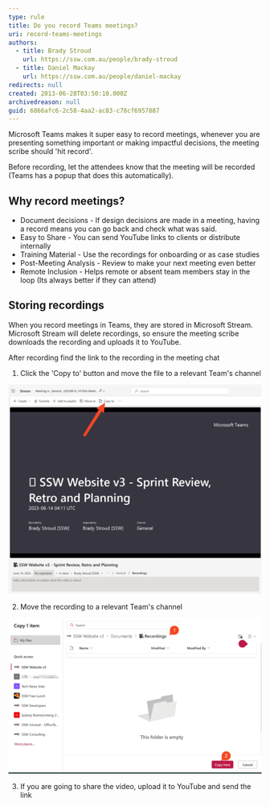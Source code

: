 ```yaml
---
type: rule
title: Do you record Teams meetings?
uri: record-teams-meetings
authors:
  - title: Brady Stroud
    url: https://ssw.com.au/people/brady-stroud
  - title: Daniel Mackay
    url: https://ssw.com.au/people/daniel-mackay
redirects: null
created: 2013-06-28T03:50:10.000Z
archivedreason: null
guid: 6866afc6-2c58-4aa2-ac83-c78cf6957887
---
```

Microsoft Teams makes it super easy to record meetings, whenever you are presenting something important or making impactful decisions, the meeting scribe should 'hit record'.

Before recording, let the attendees know that the meeting will be recorded (Teams has a popup that does this automatically).

## Why record meetings?

* Document decisions - If design decisions are made in a meeting, having a record means you can go back and check what was said.
* Easy to Share - You can send YouTube links to clients or distribute internally
* Training Material - Use the recordings for onboarding or as case studies
* Post-Meeting Analysis - Review to make your next meeting even better
* Remote Inclusion - Helps remote or absent team members stay in the loop (Its always better if they can attend)

## Storing recordings

When you record meetings in Teams, they are stored in Microsoft Stream. Microsoft Stream will delete recordings, so ensure the meeting scribe downloads the recording and uploads it to YouTube. 

After recording find the link to the recording in the meeting chat

1. Click the 'Copy to' button and move the file to a relevant Team's channel

![Figure: Click 'Copy to'](/rules/record-teams-meetings/copy-to-button-stream.png)

2. Move the recording to a relevant Team's channel

![Figure: Move recording to a better](/rules/record-teams-meetings/stream-move-to-team.png)

3. If you are going to share the video, upload it to YouTube and send the link
